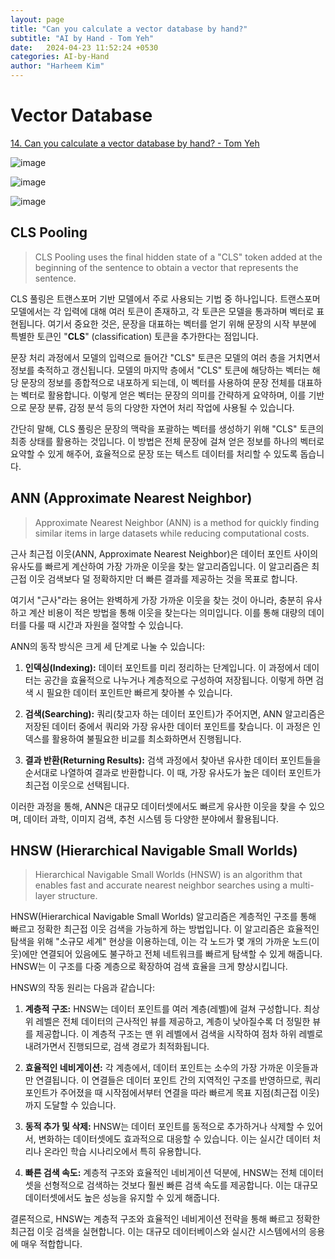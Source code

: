 ```yaml
---
layout: page
title: "Can you calculate a vector database by hand?"
subtitle: "AI by Hand - Tom Yeh"
date:   2024-04-23 11:52:24 +0530
categories: AI-by-Hand
author: "Harheem Kim"
---
```


# Vector Database
[14. Can you calculate a vector database by hand? - Tom Yeh](https://www.linkedin.com/posts/tom-yeh_vectordatabase-rag-deeplearning-activity-7158816842730336257-BaSm/?utm_source=share&utm_medium=member_desktop)

![image](https://github.com/harheem/harheem.github.io/blob/main/assets/img/AI-by-hand/Can%20You%20Calculate%20This%20By%20Hand?-40.jpg)

![image](https://github.com/harheem/harheem.github.io/blob/main/assets/img/AI-by-hand/Can%20You%20Calculate%20This%20By%20Hand?-41.jpg)

![image](https://github.com/harheem/harheem.github.io/blob/main/assets/img/AI-by-hand/Can%20You%20Calculate%20This%20By%20Hand?-42.jpg)

## CLS Pooling
> CLS Pooling uses the final hidden state of a "CLS" token added at the beginning of the sentence to obtain a vector that represents the sentence.
>

CLS 풀링은 트랜스포머 기반 모델에서 주로 사용되는 기법 중 하나입니다. 트랜스포머 모델에서는 각 입력에 대해 여러 토큰이 존재하고, 각 토큰은 모델을 통과하며 벡터로 표현됩니다. 여기서 중요한 것은, 문장을 대표하는 벡터를 얻기 위해 문장의 시작 부분에 특별한 토큰인 "**CLS**" (classification) 토큰을 추가한다는 점입니다.

문장 처리 과정에서 모델의 입력으로 들어간 "CLS" 토큰은 모델의 여러 층을 거치면서 정보를 축적하고 갱신됩니다. 모델의 마지막 층에서 "CLS" 토큰에 해당하는 벡터는 해당 문장의 정보를 종합적으로 내포하게 되는데, 이 벡터를 사용하여 문장 전체를 대표하는 벡터로 활용합니다. 이렇게 얻은 벡터는 문장의 의미를 간략하게 요약하며, 이를 기반으로 문장 분류, 감정 분석 등의 다양한 자연어 처리 작업에 사용될 수 있습니다.

간단히 말해, CLS 풀링은 문장의 맥락을 포괄하는 벡터를 생성하기 위해 "CLS" 토큰의 최종 상태를 활용하는 것입니다. 이 방법은 전체 문장에 걸쳐 얻은 정보를 하나의 벡터로 요약할 수 있게 해주어, 효율적으로 문장 또는 텍스트 데이터를 처리할 수 있도록 돕습니다.


## ANN (Approximate Nearest Neighbor)
> Approximate Nearest Neighbor (ANN) is a method for quickly finding similar items in large datasets while reducing computational costs.
>

근사 최근접 이웃(ANN, Approximate Nearest Neighbor)은 데이터 포인트 사이의 유사도를 빠르게 계산하여 가장 가까운 이웃을 찾는 알고리즘입니다. 이 알고리즘은 최근접 이웃 검색보다 덜 정확하지만 더 빠른 결과를 제공하는 것을 목표로 합니다.

여기서 "근사"라는 용어는 완벽하게 가장 가까운 이웃을 찾는 것이 아니라, 충분히 유사하고 계산 비용이 적은 방법을 통해 이웃을 찾는다는 의미입니다. 이를 통해 대량의 데이터를 다룰 때 시간과 자원을 절약할 수 있습니다.

ANN의 동작 방식은 크게 세 단계로 나눌 수 있습니다:

1. **인덱싱(Indexing):** 데이터 포인트를 미리 정리하는 단계입니다. 이 과정에서 데이터는 공간을 효율적으로 나누거나 계층적으로 구성하여 저장됩니다. 이렇게 하면 검색 시 필요한 데이터 포인트만 빠르게 찾아볼 수 있습니다.

2. **검색(Searching):** 쿼리(찾고자 하는 데이터 포인트)가 주어지면, ANN 알고리즘은 저장된 데이터 중에서 쿼리와 가장 유사한 데이터 포인트를 찾습니다. 이 과정은 인덱스를 활용하여 불필요한 비교를 최소화하면서 진행됩니다.

3. **결과 반환(Returning Results):** 검색 과정에서 찾아낸 유사한 데이터 포인트들을 순서대로 나열하여 결과로 반환합니다. 이 때, 가장 유사도가 높은 데이터 포인트가 최근접 이웃으로 선택됩니다.

이러한 과정을 통해, ANN은 대규모 데이터셋에서도 빠르게 유사한 이웃을 찾을 수 있으며, 데이터 과학, 이미지 검색, 추천 시스템 등 다양한 분야에서 활용됩니다.

## HNSW (Hierarchical Navigable Small Worlds)
> Hierarchical Navigable Small Worlds (HNSW) is an algorithm that enables fast and accurate nearest neighbor searches using a multi-layer structure.
> 

HNSW(Hierarchical Navigable Small Worlds) 알고리즘은 계층적인 구조를 통해 빠르고 정확한 최근접 이웃 검색을 가능하게 하는 방법입니다. 이 알고리즘은 효율적인 탐색을 위해 "소규모 세계" 현상을 이용하는데, 이는 각 노드가 몇 개의 가까운 노드(이웃)에만 연결되어 있음에도 불구하고 전체 네트워크를 빠르게 탐색할 수 있게 해줍니다. HNSW는 이 구조를 다중 계층으로 확장하여 검색 효율을 크게 향상시킵니다.

HNSW의 작동 원리는 다음과 같습니다:

1. **계층적 구조:** HNSW는 데이터 포인트를 여러 계층(레벨)에 걸쳐 구성합니다. 최상위 레벨은 전체 데이터의 근사적인 뷰를 제공하고, 계층이 낮아질수록 더 정밀한 뷰를 제공합니다. 이 계층적 구조는 맨 위 레벨에서 검색을 시작하여 점차 하위 레벨로 내려가면서 진행되므로, 검색 경로가 최적화됩니다.

2. **효율적인 네비게이션:** 각 계층에서, 데이터 포인트는 소수의 가장 가까운 이웃들과만 연결됩니다. 이 연결들은 데이터 포인트 간의 지역적인 구조를 반영하므로, 쿼리 포인트가 주어졌을 때 시작점에서부터 연결을 따라 빠르게 목표 지점(최근접 이웃)까지 도달할 수 있습니다.

3. **동적 추가 및 삭제:** HNSW는 데이터 포인트를 동적으로 추가하거나 삭제할 수 있어서, 변화하는 데이터셋에도 효과적으로 대응할 수 있습니다. 이는 실시간 데이터 처리나 온라인 학습 시나리오에서 특히 유용합니다.

4. **빠른 검색 속도:** 계층적 구조와 효율적인 네비게이션 덕분에, HNSW는 전체 데이터셋을 선형적으로 검색하는 것보다 훨씬 빠른 검색 속도를 제공합니다. 이는 대규모 데이터셋에서도 높은 성능을 유지할 수 있게 해줍니다.

결론적으로, HNSW는 계층적 구조와 효율적인 네비게이션 전략을 통해 빠르고 정확한 최근접 이웃 검색을 실현합니다. 이는 대규모 데이터베이스와 실시간 시스템에서의 응용에 매우 적합합니다.